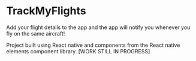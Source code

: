 # TrackMyFlights

Add your flight details to the app and the app will notify you whenever you fly on the same aircraft!

Project built using React native and components from the React native elements component library. [WORK STILL IN PROGRESS]
